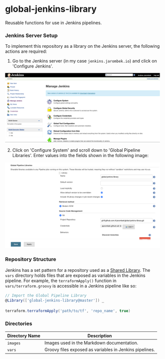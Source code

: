 # global-jenkins-library

Reusable functions for use in Jenkins pipelines.

### Jenkins Server Setup

To implement this repository as a library on the Jenkins server, the following actions are required:

1) Go to the Jenkins server (in my case `jenkins.jarombek.io`) and click on 'Configure Jenkins'.

![Jenkins Server](images/jenkins-server.png)

2) Click on 'Configure System' and scroll down to 'Global Pipeline Libraries'.  Enter values into the fields shown in 
the following image:

![Configure System](images/jenkins-configure.png)

### Repository Structure

Jenkins has a set pattern for a repository used as a 
[Shared Library](https://jenkins.io/doc/book/pipeline/shared-libraries/).  The `vars` directory holds files that are 
exposed as variables in the Jenkins pipeline. For example, the `terraformApply()` function in `vars/terraform.groovy` is 
accessible in a Jenkins pipeline like so:

```groovy
// Import the Global Pipeline Library
@Library(['global-jenkins-library@master']) _

terraform.terraformApply('path/to/tf', 'repo_name', true)
```

### Directories

| Directory Name    | Description                                                                   |
|-------------------|-------------------------------------------------------------------------------|
| `images`          | Images used in the Markdown documentation.                                    |
| `vars`            | Groovy files exposed as variables in Jenkins pipelines.                       |